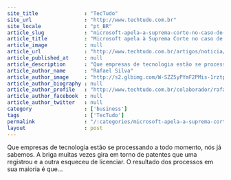 ```yaml
---
site_title               : "TecTudo"
site_url                 : "http://www.techtudo.com.br"
site_locale              : "pt_BR"
article_slug             : "microsoft-apela-a-suprema-corte-no-caso-de-patentes-do-word"
article_title            : "Microsoft apela à Suprema Corte no caso de patentes do Word"
article_image            : null
article_url              : "http://www.techtudo.com.br/artigos/noticia/2010/12/microsoft-apela-suprema-corte-no-caso-de-patentes-do-word.html"
article_published_at     : null
article_description      : "Que empresas de tecnologia estão se processando a todo momento, nós já sabemos. A briga muitas vezes gira em torno de patentes que uma registrou e a outra esqueceu de licenciar. O resultado dos processos em sua maioria é que..."
article_author_name      : "Rafael Silva"
article_author_image     : "http://s2.glbimg.com/W-SZZ5yPYmF2PMis-1rztplAXAI=/30x30/s2.glbimg.com/Qwk1F19fdspKvf7rHmY9NsBLm-8=/140x140/s.glbimg.com/po/tt2/f/original/2013/11/12/thumb3_1.png"
article_author_biography : null
article_author_profile   : "http://www.techtudo.com.br/colaborador/rafael-silva.html"
article_author_facebook  : null
article_author_twitter   : null
category                 : ['business']
tags                     : ['TecTudo']
permalink                : "/:categories/microsoft-apela-a-suprema-corte-no-caso-de-patentes-do-word/"
layout                   : post
---
```


Que empresas de tecnologia estão se processando a todo momento, nós já sabemos. A briga muitas vezes gira em torno de patentes que uma registrou e a outra esqueceu de licenciar. O resultado dos processos em sua maioria é que...
